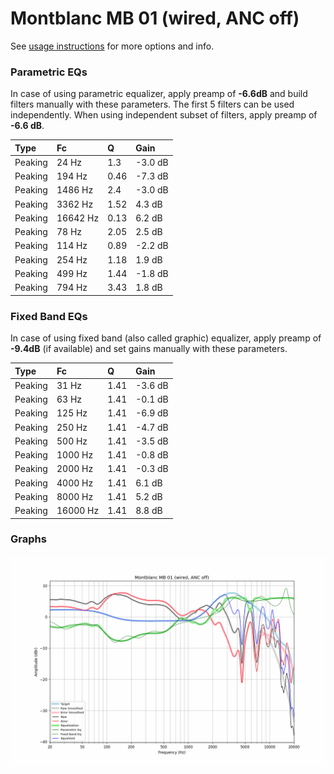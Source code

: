 # Montblanc MB 01 (wired, ANC off)
See [usage instructions](https://github.com/jaakkopasanen/AutoEq#usage) for more options and info.

### Parametric EQs
In case of using parametric equalizer, apply preamp of **-6.6dB** and build filters manually
with these parameters. The first 5 filters can be used independently.
When using independent subset of filters, apply preamp of **-6.6 dB**.

| Type    | Fc       |    Q | Gain    |
|:--------|:---------|:-----|:--------|
| Peaking | 24 Hz    | 1.3  | -3.0 dB |
| Peaking | 194 Hz   | 0.46 | -7.3 dB |
| Peaking | 1486 Hz  | 2.4  | -3.0 dB |
| Peaking | 3362 Hz  | 1.52 | 4.3 dB  |
| Peaking | 16642 Hz | 0.13 | 6.2 dB  |
| Peaking | 78 Hz    | 2.05 | 2.5 dB  |
| Peaking | 114 Hz   | 0.89 | -2.2 dB |
| Peaking | 254 Hz   | 1.18 | 1.9 dB  |
| Peaking | 499 Hz   | 1.44 | -1.8 dB |
| Peaking | 794 Hz   | 3.43 | 1.8 dB  |

### Fixed Band EQs
In case of using fixed band (also called graphic) equalizer, apply preamp of **-9.4dB**
(if available) and set gains manually with these parameters.

| Type    | Fc       |    Q | Gain    |
|:--------|:---------|:-----|:--------|
| Peaking | 31 Hz    | 1.41 | -3.6 dB |
| Peaking | 63 Hz    | 1.41 | -0.1 dB |
| Peaking | 125 Hz   | 1.41 | -6.9 dB |
| Peaking | 250 Hz   | 1.41 | -4.7 dB |
| Peaking | 500 Hz   | 1.41 | -3.5 dB |
| Peaking | 1000 Hz  | 1.41 | -0.8 dB |
| Peaking | 2000 Hz  | 1.41 | -0.3 dB |
| Peaking | 4000 Hz  | 1.41 | 6.1 dB  |
| Peaking | 8000 Hz  | 1.41 | 5.2 dB  |
| Peaking | 16000 Hz | 1.41 | 8.8 dB  |

### Graphs
![](./Montblanc%20MB%2001%20(wired,%20ANC%20off).png)